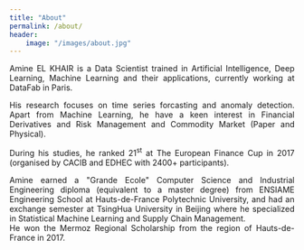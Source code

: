 ```yaml
---
title: "About"
permalink: /about/
header:
    image: "/images/about.jpg"
---
```

<div style="text-align: justify">
Amine EL KHAIR is a Data Scientist trained in Artificial Intelligence, Deep Learning, Machine Learning and their applications, currently working at DataFab in Paris.

His research focuses on time series forcasting and anomaly detection. Apart from Machine Learning, he have a keen interest in Financial Derivatives and Risk Management and Commodity Market (Paper and Physical).

During his studies, he ranked 21<sup>st</sup> at The European Finance Cup in 2017 (organised by CACIB and EDHEC with 2400+ participants).


Amine earned a "Grande Ecole" Computer Science and Industrial Engineering diploma (equivalent to a master degree) from ENSIAME Engineering School at Hauts-de-France Polytechnic University, and had an exchange semester at TsingHua University in Beijing where he specialized in Statistical Machine Learning and Supply Chain Management.  
He won the Mermoz Regional Scholarship from the region of Hauts-de-France in 2017.
</div>